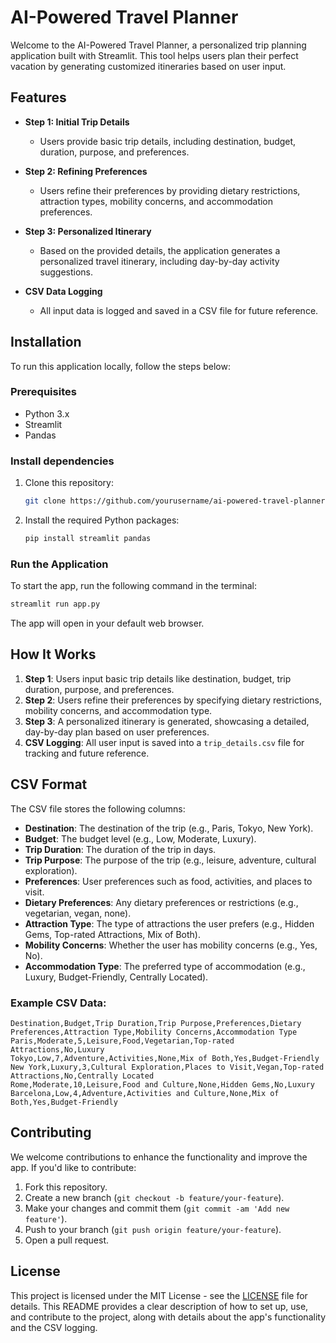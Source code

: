 # AI-Powered Travel Planner

Welcome to the AI-Powered Travel Planner, a personalized trip planning application built with Streamlit. This tool helps users plan their perfect vacation by generating customized itineraries based on user input.

## Features

- **Step 1: Initial Trip Details**
  - Users provide basic trip details, including destination, budget, duration, purpose, and preferences.
  
- **Step 2: Refining Preferences**
  - Users refine their preferences by providing dietary restrictions, attraction types, mobility concerns, and accommodation preferences.
  
- **Step 3: Personalized Itinerary**
  - Based on the provided details, the application generates a personalized travel itinerary, including day-by-day activity suggestions.

- **CSV Data Logging**
  - All input data is logged and saved in a CSV file for future reference.

## Installation

To run this application locally, follow the steps below:

### Prerequisites

- Python 3.x
- Streamlit
- Pandas

### Install dependencies

1. Clone this repository:
    ```bash
    git clone https://github.com/yourusername/ai-powered-travel-planner.git
    ```

2. Install the required Python packages:
    ```bash
    pip install streamlit pandas
    ```

### Run the Application

To start the app, run the following command in the terminal:
```bash
streamlit run app.py
```

The app will open in your default web browser.

## How It Works

1. **Step 1**: Users input basic trip details like destination, budget, trip duration, purpose, and preferences.
2. **Step 2**: Users refine their preferences by specifying dietary restrictions, mobility concerns, and accommodation type.
3. **Step 3**: A personalized itinerary is generated, showcasing a detailed, day-by-day plan based on user preferences.
4. **CSV Logging**: All user input is saved into a `trip_details.csv` file for tracking and future reference.

## CSV Format

The CSV file stores the following columns:

- **Destination**: The destination of the trip (e.g., Paris, Tokyo, New York).
- **Budget**: The budget level (e.g., Low, Moderate, Luxury).
- **Trip Duration**: The duration of the trip in days.
- **Trip Purpose**: The purpose of the trip (e.g., leisure, adventure, cultural exploration).
- **Preferences**: User preferences such as food, activities, and places to visit.
- **Dietary Preferences**: Any dietary preferences or restrictions (e.g., vegetarian, vegan, none).
- **Attraction Type**: The type of attractions the user prefers (e.g., Hidden Gems, Top-rated Attractions, Mix of Both).
- **Mobility Concerns**: Whether the user has mobility concerns (e.g., Yes, No).
- **Accommodation Type**: The preferred type of accommodation (e.g., Luxury, Budget-Friendly, Centrally Located).

### Example CSV Data:

```csv
Destination,Budget,Trip Duration,Trip Purpose,Preferences,Dietary Preferences,Attraction Type,Mobility Concerns,Accommodation Type
Paris,Moderate,5,Leisure,Food,Vegetarian,Top-rated Attractions,No,Luxury
Tokyo,Low,7,Adventure,Activities,None,Mix of Both,Yes,Budget-Friendly
New York,Luxury,3,Cultural Exploration,Places to Visit,Vegan,Top-rated Attractions,No,Centrally Located
Rome,Moderate,10,Leisure,Food and Culture,None,Hidden Gems,No,Luxury
Barcelona,Low,4,Adventure,Activities and Culture,None,Mix of Both,Yes,Budget-Friendly
```

## Contributing

We welcome contributions to enhance the functionality and improve the app. If you'd like to contribute:

1. Fork this repository.
2. Create a new branch (`git checkout -b feature/your-feature`).
3. Make your changes and commit them (`git commit -am 'Add new feature'`).
4. Push to your branch (`git push origin feature/your-feature`).
5. Open a pull request.

## License

This project is licensed under the MIT License - see the [LICENSE](LICENSE) file for details.
This README provides a clear description of how to set up, use, and contribute to the project, along with details about the app's functionality and the CSV logging.
